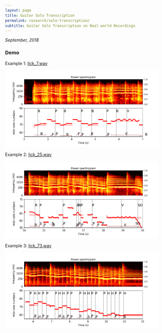 ```yaml
---
layout: page
title: Guitar Solo Transcription
permalink: research/solo-transcription/
subtitle: Guitar Solo Transcription on Real-world Recordings
---
```


*September, 2018*

### Demo

Example 1: <a href="https://drive.google.com/open?id=1T7D1xtilfue_TmrkEde8Fz28CbKKowne">lick_7.wav</a>

<img src="/assets/img/solo-transcription/lick_7.png">


Example 2: <a href="https://drive.google.com/open?id=1XZ7jWEipLC4iLngcEMh2Ts36MBpF7s3P">lick_25.wav</a>

<img src="/assets/img/solo-transcription/lick_25.png">


Example 3: <a href="https://drive.google.com/open?id=1Jt5HqWUkCjnHXkufZKfonlmk3zYPcIMi">lick_73.wav</a>

<img src="/assets/img/solo-transcription/lick_73.png">

